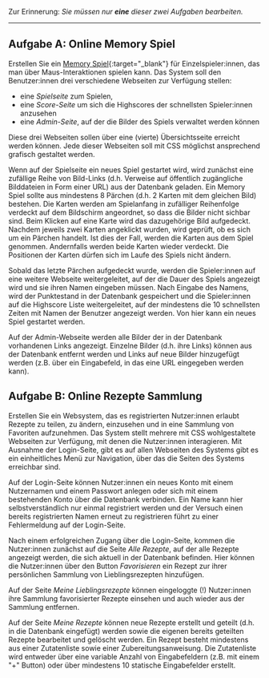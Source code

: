 <!-- # Aufgaben zur Wahl -->

Zur Erinnerung: _Sie müssen nur **eine** dieser zwei Aufgaben bearbeiten._

---

## Aufgabe A: Online Memory Spiel

Erstellen Sie ein [Memory Spiel](https://de.wikipedia.org/wiki/Memory_(Spiel)){:target="_blank"} für Einzelspieler:innen, das man über Maus-Interaktionen spielen kann. Das System soll den Benutzer:innen drei verschiedene Webseiten zur Verfügung stellen:
- eine *Spielseite* zum Spielen,
- eine *Score-Seite* um sich die Highscores der schnellsten Spieler:innen anzusehen
- eine *Admin-Seite*, auf der die Bilder des Spiels verwaltet werden können

Diese drei Webseiten sollen über eine (vierte) Übersichtsseite erreicht werden können. Jede dieser Webseiten soll mit CSS möglichst ansprechend grafisch gestaltet werden.

Wenn auf der Spielseite ein neues Spiel gestartet wird, wird zunächst eine zufällige Reihe von Bild-Links (d.h. Verweise auf öffentlich zugängliche Bilddateien in Form einer URL) aus der Datenbank geladen. Ein Memory Spiel sollte aus mindestens 8 Pärchen (d.h. 2 Karten mit dem gleichen Bild) bestehen. Die Karten werden am Spielanfang in zufälliger Reihenfolge verdeckt auf dem Bildschirm angeordnet, so dass die Bilder nicht sichbar sind. Beim Klicken auf eine Karte wird das dazugehörige Bild aufgedeckt. Nachdem jeweils zwei Karten angeklickt wurden, wird geprüft, ob es sich um ein Pärchen handelt. Ist dies der Fall, werden die Karten aus dem Spiel genommen. Andernfalls werden beide Karten wieder verdeckt. Die Positionen der Karten dürfen sich im Laufe des Spiels nicht ändern.

Sobald das letzte Pärchen aufgedeckt wurde, werden die Spieler:innen auf eine weitere Webseite weitergeleitet, auf der die Dauer des Spiels angezeigt wird und sie ihren Namen eingeben müssen. Nach Eingabe des Namens, wird der Punktestand in der Datenbank gespeichert und die Spieler:innen auf die Highscore Liste weitergeleitet, auf der mindestens die 10 schnellsten Zeiten mit Namen der Benutzer angezeigt werden. Von hier kann ein neues Spiel gestartet werden.

Auf der Admin-Webseite werden alle Bilder der in der Datenbank vorhandenen Links angezeigt. Einzelne Bilder (d.h. ihre Links) können aus der Datenbank entfernt werden und Links auf neue Bilder hinzugefügt werden (z.B. über ein Eingabefeld, in das eine URL eingegeben werden kann).

## Aufgabe B: Online Rezepte Sammlung

Erstellen Sie ein Websystem, das es registrierten Nutzer:innen erlaubt Rezepte zu teilen, zu ändern, einzusehen und in eine Sammlung von Favoriten aufzunehmen. Das System stellt mehrere mit CSS wohlgestaltete Webseiten zur Verfügung, mit denen die Nutzer:innen interagieren. Mit Ausnahme der Login-Seite, gibt es auf allen Webseiten des Systems gibt es ein einheitliches Menü zur Navigation, über das die Seiten des Systems erreichbar sind.

Auf der Login-Seite können Nutzer:innen ein neues Konto mit einem Nutzernamen und einem Passwort anlegen oder sich mit einem bestehenden Konto über die Datenbank verbinden. Ein Name kann hier selbstverständlich nur einmal registriert werden und der Versuch einen bereits registrierten Namen erneut zu registrieren führt zu einer Fehlermeldung auf der Login-Seite.

Nach einem erfolgreichen Zugang über die Login-Seite, kommen die Nutzer:innen zunächst auf die Seite *Alle Rezepte*, auf der alle Rezepte angezeigt werden, die sich aktuell in der Datenbank befinden. Hier können die Nutzer:innen über den Button *Favorisieren* ein Rezept zur ihrer persönlichen Sammlung von Lieblingsrezepten hinzufügen.

Auf der Seite *Meine Lieblingsrezepte* können eingeloggte (!) Nutzer:innen ihre Sammlung favorisierter Rezepte einsehen und auch wieder aus der Sammlung entfernen.

Auf der Seite *Meine Rezepte* können neue Rezepte erstellt und geteilt (d.h. in die Datenbank eingefügt) werden sowie die eigenen bereits geteilten Rezepte bearbeitet und gelöscht werden. Ein Rezept besteht mindestens aus  einer Zutatenliste sowie einer Zubereitungsanweisung. Die Zutatenliste wird entweder über eine variable Anzahl von Eingabefeldern (z.B. mit einem "+" Button) oder über mindestens 10 statische Eingabefelder erstellt.